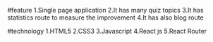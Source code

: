 #feature
1.Single page application
2.It has many quiz topics
3.It has statistics route to measure the improvement
4.It has also blog route

#technology
1.HTML5
2.CSS3
3.Javascript
4.React js
5.React Router
